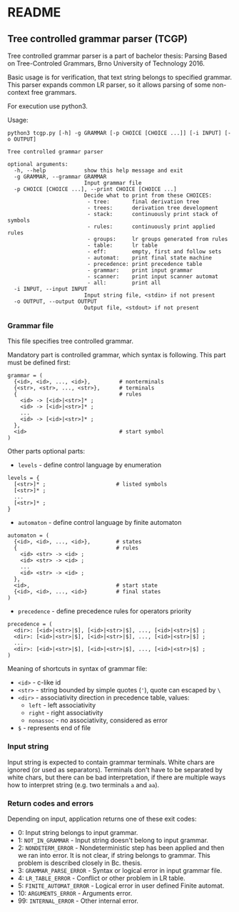 # README #

## Tree controlled grammar parser (TCGP) ##

Tree controlled grammar parser is a part of bachelor thesis: Parsing Based on Tree-Controled Grammars, Brno University of Technology 2016.

Basic usage is for verification, that text string belongs to specified grammar.
This parser expands common LR parser, so it allows parsing of some non-context free grammars.

For execution use python3.

Usage:
~~~
python3 tcgp.py [-h] -g GRAMMAR [-p CHOICE [CHOICE ...]] [-i INPUT] [-o OUTPUT]

Tree controlled grammar parser

optional arguments:
  -h, --help            show this help message and exit
  -g GRAMMAR, --grammar GRAMMAR
                        Input grammar file
  -p CHOICE [CHOICE ...], --print CHOICE [CHOICE ...]
                        Decide what to print from these CHOICES:
                         - tree:       final derivation tree
                         - trees:      derivation tree development
                         - stack:      continuously print stack of symbols
                         - rules:      continuously print applied rules
                         - groups:     lr groups generated from rules
                         - table:      lr table
                         - eff:        empty, first and follow sets
                         - automat:    print final state machine
                         - precedence: print precedence table
                         - grammar:    print input grammar
                         - scanner:    print input scanner automat
                         - all:        print all
  -i INPUT, --input INPUT
                        Input string file, <stdin> if not present
  -o OUTPUT, --output OUTPUT
                        Output file, <stdout> if not present

~~~


### Grammar file ###

This file specifies tree controlled grammar.

Mandatory part is controlled grammar, which syntax is following.
This part must be defined first:

~~~
grammar = (
  {<id>, <id>, ..., <id>},         # nonterminals
  {<str>, <str>, ..., <str>},      # terminals
  {                                # rules
    <id> -> [<id>|<str>]* ;
    <id> -> [<id>|<str>]* ;
    ...
    <id> -> [<id>|<str>]* ;
  },
  <id>                             # start symbol
)
~~~

Other parts optional parts:

* `levels` - define control language by enumeration

~~~
levels = {
  [<str>]* ;                      # listed symbols
  [<str>]* ;
  ...
  [<str>]* ;
}
~~~

* `automaton` - define control language by finite automaton

~~~
automaton = (
  {<id>, <id>, ..., <id>},        # states
  {                               # rules
    <id> <str> -> <id> ;
    <id> <str> -> <id> ;
    ...
    <id> <str> -> <id> ;
  },
  <id>,                           # start state
  {<id>, <id>, ..., <id>}         # final states         
)
~~~

* `precedence` - define precedence rules for operators priority

~~~
precedence = (
  <dir>: [<id>|<str>|$], [<id>|<str>|$], ..., [<id>|<str>|$] ;
  <dir>: [<id>|<str>|$], [<id>|<str>|$], ..., [<id>|<str>|$] ;
  ...
  <dir>: [<id>|<str>|$], [<id>|<str>|$], ..., [<id>|<str>|$] ;
)
~~~

Meaning of shortcuts in syntax of grammar file:

* `<id>`  - c-like id
* `<str>` - string bounded by simple quotes (`'`), quote can escaped by `\`
* `<dir>` - associativity direction in precedence table, values:
    * `left`      - left associativity
    * `right`     - right associativity
    * `nonassoc`  - no associativity, considered as error
* `$` - represents end of file


### Input string ###

Input string is expected to contain grammar terminals.
White chars are ignored (or used as separators).
Terminals don't have to be separated by white chars,
but there can be bad interpretation, if there are multiple
ways how to interpret string (e.g. two terminals `a` and `aa`).


### Return codes and errors ###

Depending on input, application returns one of these exit codes:

* 0:  Input string belongs to input grammar.
* 1:  `NOT_IN_GRAMMAR` - Input string doesn't belong to input grammar.
* 2:  `NONDETERM_ERROR` - Nondeterministic step has been applied and then we ran into error. It is not clear, if string belongs to grammar. This problem is described closely in Bc. thesis.
* 3:  `GRAMMAR_PARSE_ERROR` - Syntax or logical error in input grammar file.
* 4:  `LR_TABLE_ERROR` - Conflict or other problem in LR table.
* 5:  `FINITE_AUTOMAT_ERROR` - Logical error in user defined Finite automat.
* 10: `ARGUMENTS_ERROR` - Arguments error.
* 99: `INTERNAL_ERROR` - Other internal error.